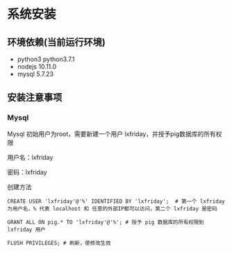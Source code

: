 # 系统安装

## 环境依赖(当前运行环境)
- python3 python3.7.1
- nodejs 10.11.0
- mysql 5.7.23

## 安装注意事项
### Mysql
Mysql 初始用户为root，需要新建一个用户 lxfriday，并授予pig数据库的所有权限

用户名：lxfriday

密码：lxfriday

创建方法
```mysql
CREATE USER 'lxfriday'@'%' IDENTIFIED BY 'lxfriday';  # 第一个 lxfriday 为用户名，% 代表 localhost 和 任意的外部IP都可以访问，第二个 lxfriday 是密码

GRANT ALL ON pig.* TO 'lxfriday'@'%'; # 授予 pig 数据库的所有权限到 lxfriday 用户

FLUSH PRIVILEGES; # 刷新，使修改生效

```
